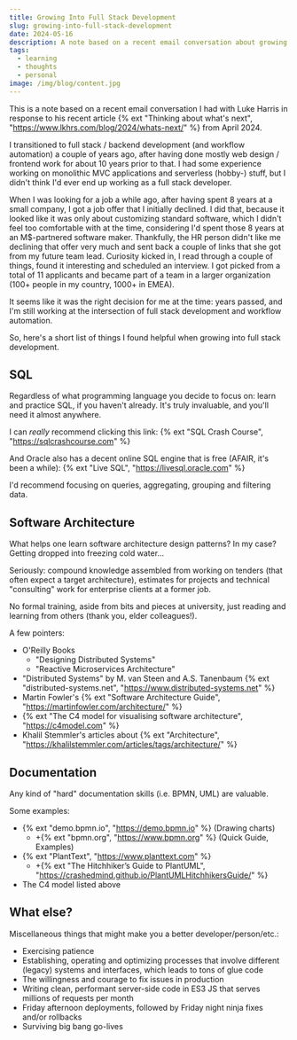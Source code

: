 ```yaml
---
title: Growing Into Full Stack Development
slug: growing-into-full-stack-development
date: 2024-05-16
description: A note based on a recent email conversation about growing into full stack development.
tags:
  - learning
  - thoughts
  - personal
image: /img/blog/content.jpg
---
```


This is a note based on a recent email conversation I had with Luke Harris in response to his recent article {% ext "Thinking about what's next", "https://www.lkhrs.com/blog/2024/whats-next/" %} from April 2024.

I transitioned to full stack / backend development (and workflow automation) a couple of years ago, after having done mostly web design / frontend work for about 10 years prior to that. I had some experience working on monolithic MVC applications and serverless (hobby-) stuff, but I didn't think I'd ever end up working as a full stack developer.

When I was looking for a job a while ago, after having spent 8 years at a small company, I got a job offer that I initially declined. I did that, because it looked like it was only about customizing standard software, which I didn't feel too comfortable with at the time, considering I'd spent those 8 years at an M$-partnered software maker. Thankfully, the HR person didn't like me declining that offer very much and sent back a couple of links that she got from my future team lead. Curiosity kicked in, I read through a couple of things, found it interesting and scheduled an interview. I got picked from a total of 11 applicants and became part of a team in a larger organization (100+ people in my country, 1000+ in EMEA).

It seems like it was the right decision for me at the time: years passed, and I'm still working at the intersection of full stack development and workflow automation.

So, here's a short list of things I found helpful when growing into full stack development.

## SQL

Regardless of what programming language you decide to focus on: learn and practice SQL, if you haven't already. It's truly invaluable, and you'll need it almost anywhere.

I can _really_ recommend clicking this link:
{% ext "SQL Crash Course", "https://sqlcrashcourse.com" %}

And Oracle also has a decent online SQL engine that is free (AFAIR, it's been a while):
{% ext "Live SQL", "https://livesql.oracle.com" %}

I'd recommend focusing on queries, aggregating, grouping and filtering data.

## Software Architecture

What helps one learn software architecture design patterns?
In my case? Getting dropped into freezing cold water...

Seriously: compound knowledge assembled from working on tenders (that often expect a target architecture), estimates for projects and technical "consulting" work for enterprise clients at a former job.

No formal training, aside from bits and pieces at university, just reading and learning from others (thank you, elder colleagues!).

A few pointers:

- O'Reilly Books
  - "Designing Distributed Systems"
  - "Reactive Microservices Architecture"
- "Distributed Systems" by M. van Steen and A.S. Tanenbaum
  {% ext "distributed-systems.net", "https://www.distributed-systems.net" %}
- Martin Fowler's {% ext "Software Architecture Guide", "https://martinfowler.com/architecture/" %}
- {% ext "The C4 model for visualising software architecture", "https://c4model.com" %}
- Khalil Stemmler's articles about {% ext "Architecture", "https://khalilstemmler.com/articles/tags/architecture/" %}

## Documentation

Any kind of "hard" documentation skills (i.e. BPMN, UML) are valuable.

Some examples:

- {% ext "demo.bpmn.io", "https://demo.bpmn.io" %} (Drawing charts)
  - +{% ext "bpmn.org", "https://www.bpmn.org" %} (Quick Guide, Examples)
- {% ext "PlantText", "https://www.planttext.com" %}
  - +{% ext "The Hitchhiker’s Guide to PlantUML", "https://crashedmind.github.io/PlantUMLHitchhikersGuide/" %}
- The C4 model listed above

## What else?

Miscellaneous things that might make you a better developer/person/etc.:

- Exercising patience
- Establishing, operating and optimizing processes that involve different (legacy) systems and interfaces, which leads to tons of glue code
- The willingness and courage to fix issues in production
- Writing clean, performant server-side code in ES3 JS that serves millions of requests per month
- Friday afternoon deployments, followed by Friday night ninja fixes and/or rollbacks
- Surviving big bang go-lives
